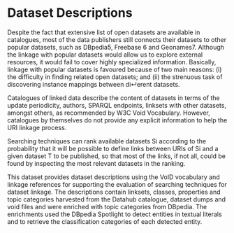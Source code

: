 # Dataset Descriptions

Despite the fact that extensive list of open datasets are available in catalogues, most of the data publishers still connects their datasets to other popular datasets, such as DBpedia5, Freebase 6 and Geonames7. Although the linkage with popular datasets would allow us to explore external resources, it would fail to cover highly specialized information. Basically, linkage with popular datasets is favoured because of two main reasons: (i) the difficulty in finding related open datasets; and (ii) the strenuous task of discovering instance mappings between di↵erent datasets.

Catalogues of linked data describe the content of datasets in terms of the update periodicity, authors, SPARQL endpoints, linksets with other datasets, amongst others, as recommended by W3C Void Vocabulary. However, catalogues by themselves do not provide any explicit information to help the URI linkage process.

Searching techniques can rank available datasets Si according to the probability that it will be possible to define links between URIs of Si and a given dataset T to be published, so that most of the links, if not all, could be found by inspecting the most relevant datasets in the ranking.

This dataset provides dataset descriptions using the VoID vocabulary and linkage references for supporting the evaluation of searching techniques for dataset linkage. The descriptions contain linksets, classes, properties and topic categories harvested from the Datahub catalogue, dataset dumps and void files and were enriched with topic categories from DBpedia. The enrichments used the DBpedia Spotlight to detect entities in textual literals and to retrieve the classification categories of each detected entity.
